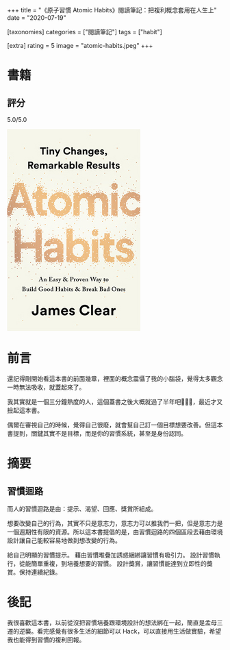 +++
title = "《原子習慣 Atomic Habits》閱讀筆記：把複利概念套用在人生上"
date = "2020-07-19"

[taxonomies]
categories = ["閱讀筆記"]
tags = ["habit"]

[extra]
rating = 5
image = "atomic-habits.jpeg"
+++

# 書籍
## 評分
5.0/5.0

[![](atomic-habits.jpeg)](https://www.goodreads.com/book/show/40121378-atomic-habits)

# 前言
還記得剛開始看這本書的前面幾章，裡面的概念震懾了我的小腦袋，覺得太多觀念一時無法吸收，就蓋起來了。

我其實就是一個三分鐘熱度的人，這個蓋書之後大概就過了半年吧🤣🤣🙈，最近才又撿起這本書。

偶爾在審視自己的時候，覺得自己很廢，就會幫自己訂一個目標想要改善。但這本書提到，關鍵其實不是目標，而是你的習慣系統，甚至是身份認同。

# 摘要
## 習慣迴路
而人的習慣迴路是由：提示、渴望、回應、獎賞所組成。

想要改變自己的行為，其實不只是意志力，意志力可以推我們一把，但是意志力是一個週期性有限的資源。所以這本書提倡的是，由習慣迴路的四個區段去藉由環境設計讓自己能較容易地做到想改變的行為。

給自己明顯的習慣提示。
藉由習慣堆疊加誘惑綑綁讓習慣有吸引力。
設計習慣執行，從能簡單重複，到培養想要的習慣。
設計獎賞，讓習慣能達到立即性的獎賞。保持連續紀錄。

# 後記
我很喜歡這本書，以前從沒把習慣培養跟環境設計的想法綁在一起，簡直是孟母三遷的逆襲。看完感覺有很多生活的細節可以 Hack，可以直接用生活做實驗，希望我也能得到習慣的複利回報。
